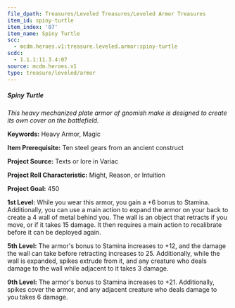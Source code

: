 ```yaml
---
file_dpath: Treasures/Leveled Treasures/Leveled Armor Treasures
item_id: spiny-turtle
item_index: '07'
item_name: Spiny Turtle
scc:
  - mcdm.heroes.v1:treasure.leveled.armor:spiny-turtle
scdc:
  - 1.1.1:11.3.4:07
source: mcdm.heroes.v1
type: treasure/leveled/armor
---
```


##### Spiny Turtle

*This heavy mechanized plate armor of gnomish make is designed to create its own cover on the battlefield.*

**Keywords:** Heavy Armor, Magic

**Item Prerequisite:** Ten steel gears from an ancient construct

**Project Source:** Texts or lore in Variac

**Project Roll Characteristic:** Might, Reason, or Intuition

**Project Goal:** 450

**1st Level:** While you wear this armor, you gain a +6 bonus to Stamina. Additionally, you can use a main action to expand the armor on your back to create a 4 wall of metal behind you. The wall is an object that retracts if you move, or if it takes 15 damage. It then requires a main action to recalibrate before it can be deployed again.

**5th Level:** The armor's bonus to Stamina increases to +12, and the damage the wall can take before retracting increases to 25. Additionally, while the wall is expanded, spikes extrude from it, and any creature who deals damage to the wall while adjacent to it takes 3 damage.

**9th Level:** The armor's bonus to Stamina increases to +21. Additionally, spikes cover the armor, and any adjacent creature who deals damage to you takes 6 damage.
